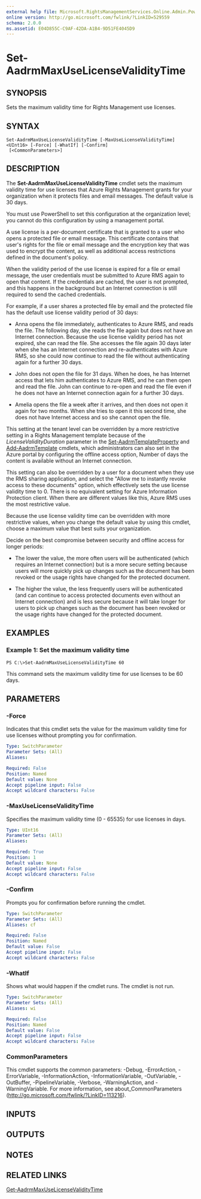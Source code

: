 ```yaml
---
external help file: Microsoft.RightsManagementServices.Online.Admin.PowerShell.dll-Help.xml
online version: http://go.microsoft.com/fwlink/?LinkID=529559
schema: 2.0.0
ms.assetid: E04D855C-C9AF-42DA-A1B4-9D51FE4045D9
---
```


# Set-AadrmMaxUseLicenseValidityTime

## SYNOPSIS
Sets the maximum validity time for Rights Management use licenses.

## SYNTAX

```
Set-AadrmMaxUseLicenseValidityTime [-MaxUseLicenseValidityTime] <UInt16> [-Force] [-WhatIf] [-Confirm]
 [<CommonParameters>]
```

## DESCRIPTION
The **Set-AadrmMaxUseLicenseValidityTime** cmdlet sets the maximum validity time for use licenses that Azure Rights Management grants for your organization when it protects files and email messages. The default value is 30 days.

You must use PowerShell to set this configuration at the organization level; you cannot do this configuration by using a management portal.

A use license is a per-document certificate that is granted to a user who opens a protected file or email message. This certificate contains that user's rights for the file or email message and the encryption key that was used to encrypt the content, as well as additional access restrictions defined in the document's policy.

When the validity period of the use license is expired for a file or email message, the user credentials must be submitted to Azure RMS again to open that content. If the credentials are cached, the user is not prompted, and this happens in the background but an Internet connection is still required to send the cached credentials. 

For example, if a user shares a protected file by email and the protected file has the default use license validity period of 30 days:

- Anna opens the file immediately, authenticates to Azure RMS, and reads the file. The following day, she reads the file again but does not have an Internet connection. Because the use license validity period has not expired, she can read the file. She accesses the file again 30 days later when she has an Internet connection and re-authenticates with Azure RMS, so she could now continue to read the file without authenticating again for a further 30 days.

- John does not open the file for 31 days. When he does, he has Internet access that lets him authenticates to Azure RMS, and he can then open and read the file. John can continue to re-open and read the file even if he does not have an Internet connection again for a further 30 days.

- Amelia opens the file a week after it arrives, and then does not open it again for two months. When she tries to open it this second time, she does not have Internet access and so she cannot open the file.

This setting at the tenant level can be overridden by a more restrictive setting in a Rights Management template because of the *LicenseValidityDuration* parameter in the [Set-AadrmTemplateProperty](./Set-AadrmTemplateProperty.md) and [Add-AadrmTemplate](./Add-AadrmTemplate.md) cmdlets, which administrators can also set in the Azure portal by configuring the offline access option, Number of days the content is available without an Internet connection.

This setting can also be overridden by a user for a document when they use the RMS sharing application, and select the "Allow me to instantly revoke access to these documents" option, which effectively sets the use license validity time to 0. There is no equivalent setting for Azure Information Protection client. When there are different values like this, Azure RMS uses the most restrictive value.

Because the use license validity time can be overridden with more restrictive values, when you change the default value by using this cmdlet, choose a maximum value that best suits your organization. 

Decide on the best compromise between security and offline access for longer periods:

- The lower the value, the more often users will be authenticated (which requires an Internet connection) but is a more secure setting because users will more quickly pick up changes such as the document has been revoked or the usage rights have changed for the protected document.

- The higher the value, the less frequently users will be authenticated (and can continue to access protected documents even without an Internet connection) and is less secure because it will take longer for users to pick up changes such as the document has been revoked or the usage rights have changed for the protected document.

## EXAMPLES

### Example 1: Set the maximum validity time
```
PS C:\>Set-AadrmMaxUseLicenseValidityTime 60
```

This command sets the maximum validity time for use licenses to be 60 days.

## PARAMETERS

### -Force
Indicates that this cmdlet sets the value for the maximum validity time for use licenses without prompting you for confirmation.

```yaml
Type: SwitchParameter
Parameter Sets: (All)
Aliases:

Required: False
Position: Named
Default value: None
Accept pipeline input: False
Accept wildcard characters: False
```

### -MaxUseLicenseValidityTime
Specifies the maximum validity time (0 - 65535) for use licenses in days.

```yaml
Type: UInt16
Parameter Sets: (All)
Aliases:

Required: True
Position: 1
Default value: None
Accept pipeline input: False
Accept wildcard characters: False
```

### -Confirm
Prompts you for confirmation before running the cmdlet.

```yaml
Type: SwitchParameter
Parameter Sets: (All)
Aliases: cf

Required: False
Position: Named
Default value: False
Accept pipeline input: False
Accept wildcard characters: False
```

### -WhatIf
Shows what would happen if the cmdlet runs. The cmdlet is not run.

```yaml
Type: SwitchParameter
Parameter Sets: (All)
Aliases: wi

Required: False
Position: Named
Default value: False
Accept pipeline input: False
Accept wildcard characters: False
```

### CommonParameters
This cmdlet supports the common parameters: -Debug, -ErrorAction, -ErrorVariable, -InformationAction, -InformationVariable, -OutVariable, -OutBuffer, -PipelineVariable, -Verbose, -WarningAction, and -WarningVariable. For more information, see about_CommonParameters (http://go.microsoft.com/fwlink/?LinkID=113216).

## INPUTS

## OUTPUTS

## NOTES

## RELATED LINKS

[Get-AadrmMaxUseLicenseValidityTime](./Get-AadrmMaxUseLicenseValidityTime.md)
